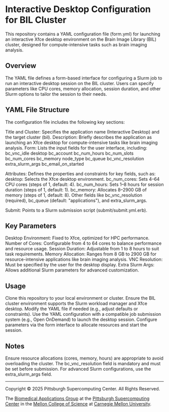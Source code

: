 # Interactive Desktop Configuration for BIL Cluster
This repository contains a YAML configuration file (form.yml) for launching an interactive Xfce desktop environment on the Brain Image Library (BIL) cluster, designed for compute-intensive tasks such as brain imaging analysis.

##  Overview
The YAML file defines a form-based interface for configuring a Slurm job to run an interactive desktop session on the BIL cluster. Users can specify parameters like CPU cores, memory allocation, session duration, and other Slurm options to tailor the session to their needs.

## YAML File Structure
The configuration file includes the following key sections:

Title and Cluster: Specifies the application name (Interactive Desktop) and the target cluster (bil).
Description: Briefly describes the application as launching an Xfce desktop for compute-intensive tasks like brain imaging analysis.
Form: Lists the input fields for the user interface, including:
bc_vnc_idle
desktop
bc_account
bc_num_hours
bc_num_slots
bc_num_cores
bc_memory
node_type
bc_queue
bc_vnc_resolution
extra_slurm_args
bc_email_on_started


Attributes: Defines the properties and constraints for key fields, such as:
desktop: Selects the Xfce desktop environment.
bc_num_cores: Sets 4–64 CPU cores (steps of 1, default: 4).
bc_num_hours: Sets 1–8 hours for session duration (steps of 1, default: 1).
bc_memory: Allocates 8–2900 GB of memory (steps of 1, default: 8).
Other fields like bc_vnc_resolution (required), bc_queue (default: "applications"), and extra_slurm_args.

Submit: Points to a Slurm submission script (submit/submit.yml.erb).

## Key Parameters

Desktop Environment: Fixed to Xfce, optimized for HPC performance.
Number of Cores: Configurable from 4 to 64 cores to balance performance and resource usage.
Session Duration: Adjustable from 1 to 8 hours to suit task requirements.
Memory Allocation: Ranges from 8 GB to 2900 GB for resource-intensive applications like brain imaging analysis.
VNC Resolution: Must be specified by the user for the desktop display.
Extra Slurm Args: Allows additional Slurm parameters for advanced customization.

## Usage

Clone this repository to your local environment or cluster.
Ensure the BIL cluster environment supports the Slurm workload manager and Xfce desktop.
Modify the YAML file if needed (e.g., adjust defaults or constraints).
Use the YAML configuration with a compatible job submission system (e.g., Open OnDemand) to launch the desktop session.
Configure parameters via the form interface to allocate resources and start the session.

## Notes

Ensure resource allocations (cores, memory, hours) are appropriate to avoid overloading the cluster.
The bc_vnc_resolution field is mandatory and must be set before submission.
For advanced Slurm configurations, use the extra_slurm_args field.

---
Copyright © 2025 Pittsburgh Supercomputing Center. All Rights Reserved.

The [Biomedical Applications Group](https://www.psc.edu/biomedical-applications/) at the [Pittsburgh Supercomputing Center](http://www.psc.edu) in the [Mellon College of Science](https://www.cmu.edu/mcs/) at [Carnegie Mellon University](http://www.cmu.edu).
